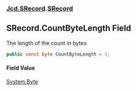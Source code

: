 ### [Jcd.SRecord](Jcd.SRecord.md 'Jcd.SRecord').[SRecord](Jcd.SRecord.SRecord.md 'Jcd.SRecord.SRecord')

## SRecord.CountByteLength Field

The length of the count in bytes

```csharp
public const byte CountByteLength = 1;
```

#### Field Value
[System.Byte](https://docs.microsoft.com/en-us/dotnet/api/System.Byte 'System.Byte')